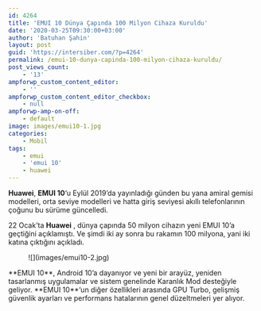 ```yaml
---
id: 4264
title: 'EMUI 10 Dünya Çapında 100 Milyon Cihaza Kuruldu'
date: '2020-03-25T09:30:00+03:00'
author: 'Batuhan Şahin'
layout: post
guid: 'https://intersiber.com/?p=4264'
permalink: /emui-10-dunya-capinda-100-milyon-cihaza-kuruldu/
post_views_count:
    - '13'
ampforwp_custom_content_editor:
    - ''
ampforwp_custom_content_editor_checkbox:
    - null
ampforwp-amp-on-off:
    - default
image: images/emui10-1.jpg
categories:
    - Mobil
tags:
    - emui
    - 'emui 10'
    - huawei
---
```


**Huawei**, **EMUI 10**‘u Eylül 2019’da yayınladığı günden bu yana amiral gemisi modelleri, orta seviye modelleri ve hatta giriş seviyesi akıllı telefonlarının çoğunu bu sürüme güncelledi.

22 Ocak’ta **Huawei** , dünya çapında 50 milyon cihazın yeni EMUI 10’a geçtiğini açıklamıştı. Ve şimdi iki ay sonra bu rakamın 100 milyona, yani iki katına çıktığını açıkladı.

<figure class="wp-block-image size-large">![](images/emui10-2.jpg)</figure>**EMUI 10**, Android 10’a dayanıyor ve yeni bir arayüz, yeniden tasarlanmış uygulamalar ve sistem genelinde Karanlık Mod desteğiyle geliyor. **EMUI 10**‘un diğer özellikleri arasında GPU Turbo, gelişmiş güvenlik ayarları ve performans hatalarının genel düzeltmeleri yer alıyor.